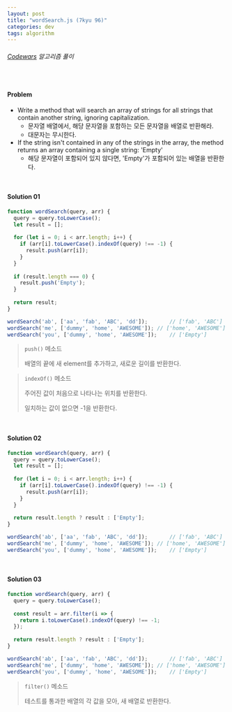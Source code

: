 ```yaml
---
layout: post
title: "wordSearch.js (7kyu 96)"
categories: dev
tags: algorithm
---
```


###### [Codewars](https://www.codewars.com) 알고리즘 풀이

<br>

#### Problem

- Write a method that will search an array of strings for all strings that contain another string, ignoring capitalization.
  - 문자열 배열에서, 해당 문자열을 포함하는 모든 문자열을 배열로 반환해라.
  - 대문자는 무시한다.
- If the string isn't contained in any of the strings in the array, the method returns an array containing a single string: 'Empty'
  - 해당 문자열이 포함되어 있지 않다면, 'Empty'가 포함되어 있는 배열을 반환한다.

<br>

#### Solution 01

```js
function wordSearch(query, arr) {
  query = query.toLowerCase();
  let result = [];
  
  for (let i = 0; i < arr.length; i++) {
    if (arr[i].toLowerCase().indexOf(query) !== -1) {
      result.push(arr[i]);
    }
  }
  
  if (result.length === 0) {
    result.push('Empty');
  }
  
  return result;
}

wordSearch('ab', ['aa', 'fab', 'ABC', 'dd']);		// ['fab', 'ABC']
wordSearch('me', ['dummy', 'home', 'AWESOME']);	// ['home', 'AWESOME']
werdSearch('you', ['dummy', 'home', 'AWESOME']);	// ['Empty']
```

> `push()` 메소드
>
> 배열의 끝에 새 element를 추가하고, 새로운 길이를 반환한다.

> `indexOf()` 메소드
>
> 주어진 값이 처음으로 나타나는 위치를 반환한다.
>
> 일치하는 값이 없으면 -1을 반환한다.

<br>

#### Solution 02

```js
function wordSearch(query, arr) {
  query = query.toLowerCase();
  let result = [];
  
  for (let i = 0; i < arr.length; i++) {
    if (arr[i].toLowerCase().indexOf(query) !== -1) {
      result.push(arr[i]);
    }
  }
  
  return result.length ? result : ['Empty'];
}

wordSearch('ab', ['aa', 'fab', 'ABC', 'dd']);		// ['fab', 'ABC']
wordSearch('me', ['dummy', 'home', 'AWESOME']);	// ['home', 'AWESOME']
werdSearch('you', ['dummy', 'home', 'AWESOME']);	// ['Empty']
```

<br>

#### Solution 03

```js
function wordSearch(query, arr) {
  query = query.toLowerCase();
  
  const result = arr.filter(i => {
    return i.toLowerCase().indexOf(query) !== -1;
  });
  
  return result.length ? result : ['Empty'];
}

wordSearch('ab', ['aa', 'fab', 'ABC', 'dd']);		// ['fab', 'ABC']
wordSearch('me', ['dummy', 'home', 'AWESOME']);	// ['home', 'AWESOME']
werdSearch('you', ['dummy', 'home', 'AWESOME']);	// ['Empty']
```

> `filter()` 메소드
>
> 테스트를 통과한 배열의 각 값을 모아, 새 배열로 반환한다.

<br>